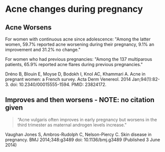 # Acne changes during pregnancy

## Acne Worsens

For women with continuous acne since adolescence:
"Among the latter women, 59.7% reported acne worsening during their pregnancy, 9.1% an improvement and 31.2% no change."

For women who had previous pregnancies:
"Among the 137 multiparous patients, 65.9% reported acne flares during previous pregnancies."

Dréno B, Blouin E, Moyse D, Bodokh I, Knol AC, Khammari A. Acne in pregnant women: a French survey. Acta Derm Venereol. 2014 Jan;94(1):82-3. doi: 10.2340/00015555-1594. PMID: 23824172.

## Improves and then worsens - NOTE: no citation given
> “Acne vulgaris often improves in early pregnancy but worsens in the third trimester as maternal androgen levels increase."

Vaughan Jones S, Ambros-Rudolph C, Nelson-Piercy C. Skin disease in pregnancy. BMJ 2014;348:g3489 doi: 10.1136/bmj.g3489 (Published 3 June 2014)​​​​​​​​​​​​​​​​
